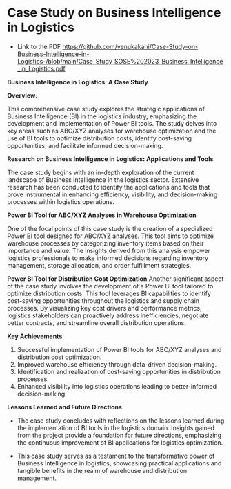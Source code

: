 # Case Study on Business Intelligence in Logistics

- Link to the PDF
https://github.com/venukakani/Case-Study-on-Business-Intelligence-in-Logistics-/blob/main/Case_Study_SOSE%202023_Business_Intelligence_in_Logistics.pdf

**Business Intelligence in Logistics: A Case Study**

**Overview:**

This comprehensive case study explores the strategic applications of Business Intelligence (BI) in the logistics industry, emphasizing the development and implementation of Power BI tools. The study delves into key areas such as ABC/XYZ analyses for warehouse optimization and the use of BI tools to optimize distribution costs, identify cost-saving opportunities, and facilitate informed decision-making.

**Research on Business Intelligence in Logistics: Applications and Tools**

The case study begins with an in-depth exploration of the current landscape of Business Intelligence in the logistics sector. Extensive research has been conducted to identify the applications and tools that prove instrumental in enhancing efficiency, visibility, and decision-making processes within logistics operations.

**Power BI Tool for ABC/XYZ Analyses in Warehouse Optimization**

One of the focal points of this case study is the creation of a specialized Power BI tool designed for ABC/XYZ analyses. This tool aims to optimize warehouse processes by categorizing inventory items based on their importance and value. The insights derived from this analysis empower logistics professionals to make informed decisions regarding inventory management, storage allocation, and order fulfillment strategies.

**Power BI Tool for Distribution Cost Optimization**
Another significant aspect of the case study involves the development of a Power BI tool tailored to optimize distribution costs. This tool leverages BI capabilities to identify cost-saving opportunities throughout the logistics and supply chain processes. By visualizing key cost drivers and performance metrics, logistics stakeholders can proactively address inefficiencies, negotiate better contracts, and streamline overall distribution operations.

**Key Achievements**

1. Successful implementation of Power BI tools for ABC/XYZ analyses and distribution cost optimization.
2. Improved warehouse efficiency through data-driven decision-making.
3. Identification and realization of cost-saving opportunities in distribution processes.
4. Enhanced visibility into logistics operations leading to better-informed decision-making.

**Lessons Learned and Future Directions**

- The case study concludes with reflections on the lessons learned during the implementation of BI tools in the logistics domain. Insights gained from the project provide a foundation for future directions, emphasizing the continuous improvement of BI applications for logistics optimization.

- This case study serves as a testament to the transformative power of Business Intelligence in logistics, showcasing practical applications and tangible benefits in the realm of warehouse and distribution management.

